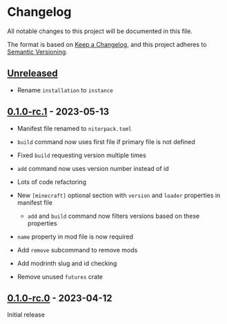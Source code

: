 # Changelog

All notable changes to this project will be documented in this file.

The format is based on [Keep a Changelog](https://keepachangelog.com/en/1.0.0/),
and this project adheres to [Semantic Versioning](https://semver.org/spec/v2.0.0.html).

## [Unreleased]

- Rename `installation` to `instance`

## [0.1.0-rc.1] - 2023-05-13

- Manifest file renamed to `niterpack.toml`
- `build` command now uses first file if primary file is not defined
- Fixed `build` requesting version multiple times
- `add` command now uses version number instead of id
- Lots of code refactoring
- New `[minecraft]` optional section with `version` and `loader` properties in manifest file

  - `add` and `build` command now filters versions based on these properties

- `name` property in mod file is now required
- Add `remove` subcommand to remove mods
- Add modrinth slug and id checking
- Remove unused `futures` crate

## [0.1.0-rc.0] - 2023-04-12

Initial release

[Unreleased]: https://github.com/panda885/niter/compare/v0.1.0-rc.1...HEAD
[0.1.0-rc.1]: https://github.com/panda885/niter/compare/v0.1.0-rc.0...v0.1.0-rc.1
[0.1.0-rc.0]: https://github.com/panda885/niter/releases/tag/v0.1.0-rc.0
